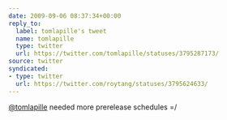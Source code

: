 ```yaml
---
date: 2009-09-06 08:37:34+00:00
reply_to:
  label: tomlapille's tweet
  name: tomlapille
  type: twitter
  url: https://twitter.com/tomlapille/statuses/3795287173/
source: twitter
syndicated:
- type: twitter
  url: https://twitter.com/roytang/statuses/3795624633/
---
```


[@tomlapille](https://twitter.com/tomlapille/) needed more prerelease schedules =/
